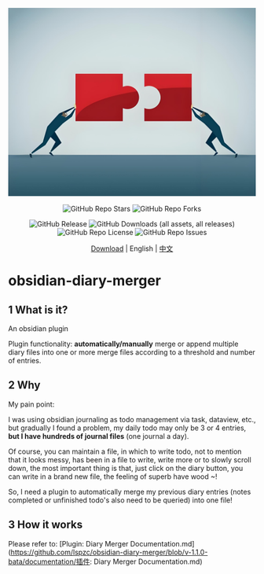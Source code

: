 ![Cover](./resources/Merger.jpg)

<p align="center">
  <img alt="GitHub Repo Stars" src="https://img.shields.io/github/stars/lspzc/obsidian-diary-merger">
  <img alt="GitHub Repo Forks" src="https://img.shields.io/github/forks/lspzc/obsidian-diary-merger">
</p>

<p align="center">
  <img alt="GitHub Release" src="https://img.shields.io/github/v/release/lspzc/obsidian-diary-merger">
  <img alt="GitHub Downloads (all assets, all releases)" src="https://img.shields.io/github/downloads/lspzc/obsidian-diary-merger/total">
  <img alt="GitHub Repo License" src="https://img.shields.io/github/license/lspzc/obsidian-diary-merger">
  <img alt="GitHub Repo Issues" src="https://img.shields.io/github/issues/lspzc/obsidian-diary-merger">
</p>

<p align="center">
  <a href="https://github.com/lspzc/obsidian-diary-merger/releases/download/v-1.1.0-bata/obsidian-diary-merger-v-1.1.0-bata.zip">Download</a> |
  English |
  <a href="./README_CN.md">中文</a>
</p>

# obsidian-diary-merger

## 1 What is it?

An obsidian plugin

Plugin functionality: **automatically/manually** merge or append multiple diary files into one or more merge files according to a threshold and number of entries.

## 2 Why

My pain point:

I was using obsidian journaling as todo management via task, dataview, etc., but gradually I found a problem, my daily todo may only be 3 or 4 entries, **but I have hundreds of journal files** (one journal a day).

Of course, you can maintain a file, in which to write todo, not to mention that it looks messy, has been in a file to write, write more or to slowly scroll down, the most important thing is that, just click on the diary button, you can write in a brand new file, the feeling of superb have wood ~!

So, I need a plugin to automatically merge my previous diary entries (notes completed or unfinished todo's also need to be queried) into one file!

## 3 How it works

Please refer to: [Plugin: Diary Merger Documentation.md](https://github.com/lspzc/obsidian-diary-merger/blob/v-1.1.0-bata/documentation/插件: Diary Merger Documentation.md)
